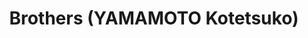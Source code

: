 --- 
title: "Brothers (YAMAMOTO Kotetsuko)"
publishdate: "2019-8-15T16:48:46+02:00"
src: "https://365manga.net/manga/brothers-yamamoto-kotetsuko"
image: "https://data.365manga.net/images/thumbnails/6538-brothers-yamamoto-kotetsuko.jpg"
description: "Chris Watanabe is a high school teacher. When his father remarries, he finds himself with an English step-brother named Wataru. Wataru transfers to Chris' school, and just as the four of them are starting their new life together, their parents die in a plane crash. Now Chris and Wataru are living alone together. The elder is cute and the younger cool; what will their new life hold for them!?"
---